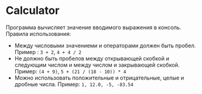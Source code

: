# Calculator

Программа вычисляет значение вводимого выражения в консоль.
Правила использования:
 - Между числовыми значениеми и операторами должен быть пробел. Пример : `3 + 2`, `4 + 4 / 2`
 - Не должно быть пробелов между открывающей скобкой и следующим числом и между числом и закрывающей скобкой. Пример: `(4 + 9)`, `5 + (21 / (18 - 10)) * 4`
 - Можно использовать положительные и отрицательные, целые и дробные числа. Пример: `1, 12.0, -5, -83.54`